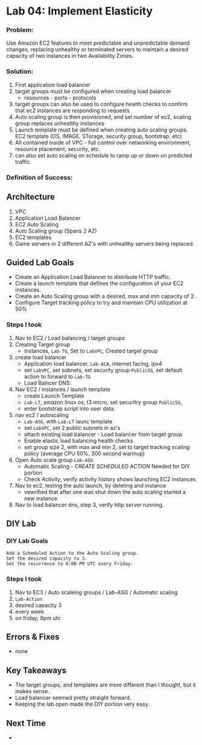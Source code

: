 # Lab 04: Implement Elasticity

### Problem: 
Use Amazon EC2 features to meet predictable and unpredictable demand changes, replacing unhealthy or terminated servers to maintain a desired capacity of two instances in two Availability Zones.

### Solution: 
1. First application load balancer
2. target groups must be configured when creating load balancer
    - resources - ports - protocols
3. target groups can also be used to configure health checks to confirm that ec2 instances are responding to requests
4. Auto scaling group is then provisioned, and set number of ec2, scaling group replaces unhealthy instances
5. Launch template must be defined when creating auto scaling groups. EC2 template (OS, IMAGE, STorage, security group, bootstrap, etc)
6. All contained inside of VPC - full control over networking environment, resource placement, security, etc. 
7. can also set auto scaling on schedule to ramp up or down on predicted traffic


### Definition of Success: 




## Architecture
1. VPC
2. Application Load Balancer
3. EC2 Auto Scaling
4. Auto Scaling group (Spans 2 AZ)
5. EC2 templates
6. Game servers in 2 different AZ's with unhealthy servers being replaced. 
  
## Guided Lab Goals
- Create an Application Load Balancer to distribute HTTP traffic.
- Create a launch template that defines the configuration of your EC2 instances.
- Create an Auto Scaling group with a desired, max and min capacity of 2.
- Configure Target tracking policy to try and maintain CPU utilization at 50%


### Steps I took
1. Nav to EC2 / Load balancing / target groups
2. Creating Target group
    - instances, `Lab-TG`, Set to `LabVPC`, Created target group
3. create load balancer
    - Application load balancer, `Lab-ALB`, internet facing, ipv4
    - set `LabVPC`, set subnets, set security group `PublicSG`, set default action to forward to `Lab-TG`
    - Load Balncer DNS: 
4. Nav EC2 / instances / launch template
    - create Launch Template
    - `Lab-LT`, amazon linux os, t3.micro, set securitry group `PublicSG`, 
    - enter bootstrap script into user data. 
5. nav ec2 / autoscaling
    - `Lab-ASG`, with `Lab-LT` launc template
    - set `LabVPC`, set 2 public subnets in az's
    - attach existing load balancer - Load balancer from target group
    - Enable elastic load balancing health checks
    - set group size 2, with max and min 2, set to target tracking scaling policy (average CPU 50%, 300 second warmup)
6. Open Auto scale group `Lab-ASG`
    - Automatic Scaling - *CREATE SCHEDULED ACTION* Needed for DIY portion
    - Check Activity, verify activity history shows launching EC2 instances
7. Nav to ec2, testing the auto launch, by deleting and instance
    - vewrified that after one was shut down the auto scaling started a new instance
8. Nav to load balancer dns, step 3, verify http server running. 




## DIY Lab

### DIY Lab Goals
    Add a Scheduled Action to the Auto Scaling group.
    Set the desired capacity to 3.
    Set the recurrence to 8:00 PM UTC every Friday.


### Steps I took
1. Nav to EC3 / Auto scaleing groups / Lab-ASG / Automatic scaling
2. `Lab-Action`
3. desired capacity 3
4. every week
5. on friday, 8pm utc



## Errors & Fixes
- none

## Key Takeaways
- The target groups, and templates are more different than I thought, but it makes sense. 
- Load balancer seemed pretty straight forward. 
- Keeping the lab open made the DIY portion very easy. 

## Next Time
- 
